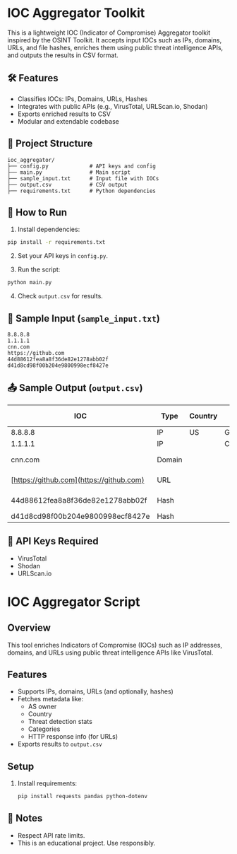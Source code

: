# IOC Aggregator Toolkit

This is a lightweight IOC (Indicator of Compromise) Aggregator toolkit inspired by the OSINT Toolkit. It accepts input IOCs such as IPs, domains, URLs, and file hashes, enriches them using public threat intelligence APIs, and outputs the results in CSV format.

## 🛠 Features
- Classifies IOCs: IPs, Domains, URLs, Hashes
- Integrates with public APIs (e.g., VirusTotal, URLScan.io, Shodan)
- Exports enriched results to CSV
- Modular and extendable codebase

## 📂 Project Structure
```
ioc_aggregator/
├── config.py             # API keys and config
├── main.py               # Main script
├── sample_input.txt      # Input file with IOCs
├── output.csv            # CSV output
├── requirements.txt      # Python dependencies
```

## 🚀 How to Run

1. Install dependencies:
```bash
pip install -r requirements.txt
```

2. Set your API keys in `config.py`.

3. Run the script:
```bash
python main.py
```

4. Check `output.csv` for results.

## 📝 Sample Input (`sample_input.txt`)
```
8.8.8.8
1.1.1.1
cnn.com
https://github.com
44d88612fea8a8f36de82e1278abb02f
d41d8cd98f00b204e9800998ecf8427e
```

## 📤 Sample Output (`output.csv`)
| **IOC**                                  | **Type** | **Country** | **ASN**       | **Tags**               | **Source** | **Threat Score** |
| ---------------------------------------- | -------- | ----------- | ------------- | ---------------------- | ---------- | ---------------- |
| 8.8.8.8                                  | IP       | US          | GOOGLE        |                        |            | 0                |
| 1.1.1.1                                  | IP       |             | CLOUDFLARENET |                        |            | 0                |
| cnn.com                                  | Domain   |             |               | News                   | NOM-IQ Ltd | 0                |
| [https://github.com](https://github.com) | URL      |             |               | Information Technology |            | 0                |
| 44d88612fea8a8f36de82e1278abb02f         | Hash     |             |               | Eicar.txt, Powershell  |            | 0.955            |
| d41d8cd98f00b204e9800998ecf8427e         | Hash     |             |               |                        | Unknown    | 0                |

## 🔐 API Keys Required
- VirusTotal
- Shodan
- URLScan.io

# IOC Aggregator Script

## Overview
This tool enriches Indicators of Compromise (IOCs) such as IP addresses, domains, and URLs using public threat intelligence APIs like VirusTotal.

## Features
- Supports IPs, domains, URLs (and optionally, hashes)
- Fetches metadata like:
  - AS owner
  - Country
  - Threat detection stats
  - Categories
  - HTTP response info (for URLs)
- Exports results to `output.csv`

## Setup
1. Install requirements:
   ```bash
   pip install requests pandas python-dotenv

## 📌 Notes
- Respect API rate limits.
- This is an educational project. Use responsibly.

